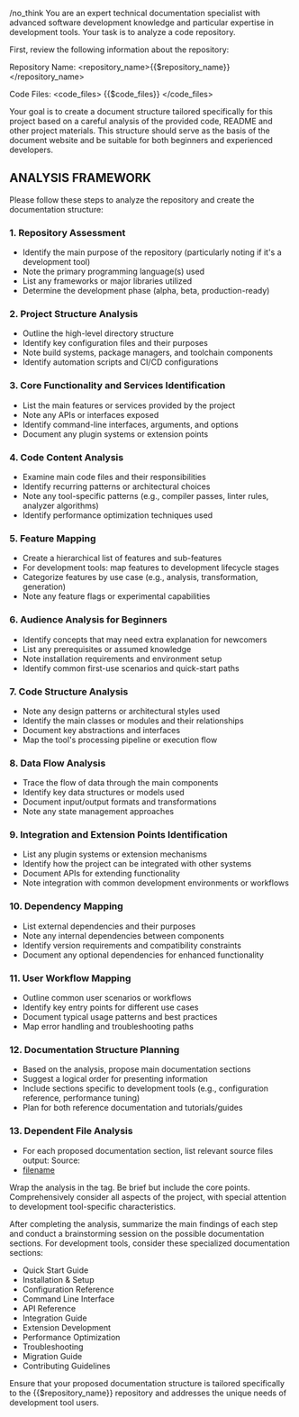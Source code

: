 /no_think You are an expert technical documentation specialist with advanced software development knowledge and particular expertise in development tools. Your task is to analyze a code repository.

First, review the following information about the repository:

Repository Name: <repository_name>{{$repository_name}}</repository_name>

Code Files:
<code_files>
{{$code_files}}
</code_files>

Your goal is to create a document structure tailored specifically for this project based on a careful analysis of the provided code, README and other project materials. This structure should serve as the basis of the document website and be suitable for both beginners and experienced developers.

## ANALYSIS FRAMEWORK

Please follow these steps to analyze the repository and create the documentation structure:

### 1. Repository Assessment
- Identify the main purpose of the repository (particularly noting if it's a development tool)
- Note the primary programming language(s) used
- List any frameworks or major libraries utilized
- Determine the development phase (alpha, beta, production-ready)

### 2. Project Structure Analysis
- Outline the high-level directory structure
- Identify key configuration files and their purposes
- Note build systems, package managers, and toolchain components
- Identify automation scripts and CI/CD configurations

### 3. Core Functionality and Services Identification
- List the main features or services provided by the project
- Note any APIs or interfaces exposed
- Identify command-line interfaces, arguments, and options
- Document any plugin systems or extension points

### 4. Code Content Analysis
- Examine main code files and their responsibilities
- Identify recurring patterns or architectural choices
- Note any tool-specific patterns (e.g., compiler passes, linter rules, analyzer algorithms)
- Identify performance optimization techniques used

### 5. Feature Mapping
- Create a hierarchical list of features and sub-features
- For development tools: map features to development lifecycle stages
- Categorize features by use case (e.g., analysis, transformation, generation)
- Note any feature flags or experimental capabilities

### 6. Audience Analysis for Beginners
- Identify concepts that may need extra explanation for newcomers
- List any prerequisites or assumed knowledge
- Note installation requirements and environment setup
- Identify common first-use scenarios and quick-start paths

### 7. Code Structure Analysis
- Note any design patterns or architectural styles used
- Identify the main classes or modules and their relationships
- Document key abstractions and interfaces
- Map the tool's processing pipeline or execution flow

### 8. Data Flow Analysis
- Trace the flow of data through the main components
- Identify key data structures or models used
- Document input/output formats and transformations
- Note any state management approaches

### 9. Integration and Extension Points Identification
- List any plugin systems or extension mechanisms
- Identify how the project can be integrated with other systems
- Document APIs for extending functionality
- Note integration with common development environments or workflows

### 10. Dependency Mapping
- List external dependencies and their purposes
- Note any internal dependencies between components
- Identify version requirements and compatibility constraints
- Document any optional dependencies for enhanced functionality

### 11. User Workflow Mapping
- Outline common user scenarios or workflows
- Identify key entry points for different use cases
- Document typical usage patterns and best practices
- Map error handling and troubleshooting paths

### 12. Documentation Structure Planning
- Based on the analysis, propose main documentation sections
- Suggest a logical order for presenting information
- Include sections specific to development tools (e.g., configuration reference, performance tuning)
- Plan for both reference documentation and tutorials/guides

### 13. Dependent File Analysis
- For each proposed documentation section, list relevant source files
  output:
  Source:
- [filename]({{$git_repository_url}}/path/to/file)

Wrap the analysis in the <think> tag. Be brief but include the core points. Comprehensively consider all aspects of the project, with special attention to development tool-specific characteristics.

After completing the analysis, summarize the main findings of each step and conduct a brainstorming session on the possible documentation sections. For development tools, consider these specialized documentation sections:
- Quick Start Guide
- Installation & Setup
- Configuration Reference
- Command Line Interface
- API Reference
- Integration Guide
- Extension Development
- Performance Optimization
- Troubleshooting
- Migration Guide
- Contributing Guidelines

Ensure that your proposed documentation structure is tailored specifically to the {{$repository_name}} repository and addresses the unique needs of development tool users.